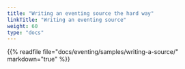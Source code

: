 ```yaml
---
title: "Writing an eventing source the hard way"
linkTitle: "Writing an eventing source"
weight: 60
type: "docs"
---
```


{{% readfile file="docs/eventing/samples/writing-a-source/" markdown="true" %}}
